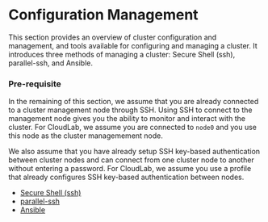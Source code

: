 # Configuration Management

This section provides an overview of cluster configuration and management, and tools available for configuring and managing a cluster. It introduces three methods of managing a cluster: Secure Shell (ssh), parallel-ssh, and Ansible. 

### Pre-requisite

In the remaining of this section, we assume that you are already connected to a cluster management node through SSH. Using SSH to connect to the management node gives you the ability to monitor and interact with the cluster. For CloudLab, we assume you are connected to `node0` and you use this node as the cluster managemement node. 

We also assume that you have already setup SSH key-based authentication between cluster nodes and can connect from one cluster node to another without entering a password. For CloudLab, we assume you use a profile that already configures SSH key-based authentication between nodes.

- [Secure Shell (ssh)](ssh.md)
- [parallel-ssh](parallel-ssh.md)
- [Ansible](ansible.md)
